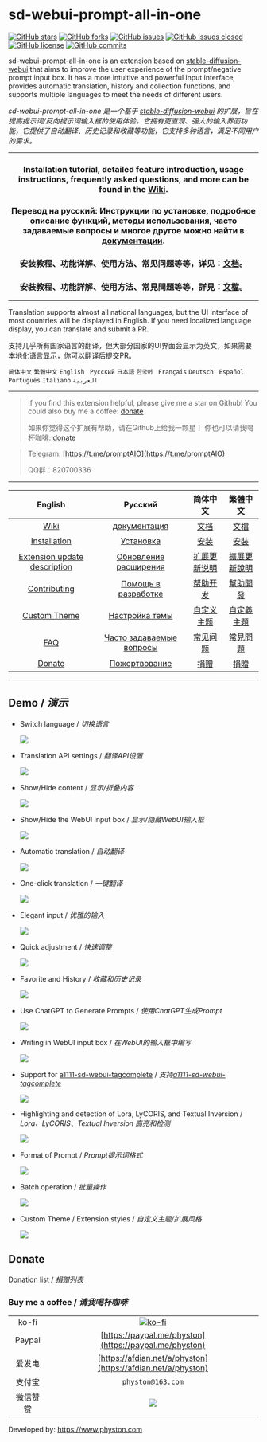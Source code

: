 # sd-webui-prompt-all-in-one

[![GitHub stars](https://img.shields.io/github/stars/Physton/sd-webui-prompt-all-in-one?style=plastic)](https://github.com/Physton/sd-webui-prompt-all-in-one/stargazers)
[![GitHub forks](https://img.shields.io/github/forks/Physton/sd-webui-prompt-all-in-one?style=plastic)](https://github.com/Physton/sd-webui-prompt-all-in-one/network/members)
[![GitHub issues](https://img.shields.io/github/issues/Physton/sd-webui-prompt-all-in-one?style=plastic)](https://github.com/Physton/sd-webui-prompt-all-in-one/issues)
[![GitHub issues closed](https://img.shields.io/github/issues-closed/Physton/sd-webui-prompt-all-in-one?style=plastic)](https://github.com/Physton/sd-webui-prompt-all-in-one/issues?q=is%3Aissue+is%3Aclosed)
[![GitHub license](https://img.shields.io/github/license/Physton/sd-webui-prompt-all-in-one?style=plastic)](https://github.com/Physton/sd-webui-prompt-all-in-one/blob/master/LICENSE.md)
[![GitHub commits](https://img.shields.io/github/last-commit/Physton/sd-webui-prompt-all-in-one?style=plastic)](https://github.com/Physton/sd-webui-prompt-all-in-one/commits/main)

sd-webui-prompt-all-in-one is an extension based on [stable-diffusion-webui](https://github.com/AUTOMATIC1111/stable-diffusion-webui) that aims to improve the user experience of the prompt/negative prompt input box. It has a more intuitive and powerful input interface, provides automatic translation, history and collection functions, and supports multiple languages to meet the needs of different users.

*sd-webui-prompt-all-in-one 是一个基于 [stable-diffusion-webui](https://github.com/AUTOMATIC1111/stable-diffusion-webui) 的扩展，旨在提高提示词/反向提示词输入框的使用体验。它拥有更直观、强大的输入界面功能，它提供了自动翻译、历史记录和收藏等功能，它支持多种语言，满足不同用户的需求。*

---

<div align="center">

### Installation tutorial, detailed feature introduction, usage instructions, frequently asked questions, and more can be found in the [Wiki](https://physton.github.io/sd-webui-prompt-all-in-one-assets/#/Installation).

### Перевод на русский: Инструкции по установке, подробное описание функций, методы использования, часто задаваемые вопросы и многое другое можно найти в [документации](https://physton.github.io/sd-webui-prompt-all-in-one-assets/#/ru/Installation).

### 安装教程、功能详解、使用方法、常见问题等等，详见：[文档](https://physton.github.io/sd-webui-prompt-all-in-one-assets/#/zh-cn/Installation)。

### 安裝教程、功能詳解、使用方法、常見問題等等，詳見：[文檔](https://physton.github.io/sd-webui-prompt-all-in-one-assets/#/zh-tw/Installation)。

</div>

---

Translation supports almost all national languages, but the UI interface of most countries will be displayed in English. If you need localized language display, you can translate and submit a PR.

支持几乎所有国家语言的翻译，但大部分国家的UI界面会显示为英文，如果需要本地化语言显示，你可以翻译后提交PR。

`简体中文` `繁體中文` `English` ` Русский` `日本語` `한국어` ` Français` `Deutsch` ` Español` `Português` `Italiano` `العربية`


----

> If you find this extension helpful, please give me a star on Github!
> You could also buy me a coffee: [donate](#donate)
>
> 如果你觉得这个扩展有帮助，请在Github上给我一颗星！
> 你也可以请我喝杯咖啡: [donate](#donate)

> Telegram: [https://t.me/promptAIO](https://t.me/promptAIO)
>
> QQ群：820700336

----

| English | Русский | 简体中文 | 繁體中文 |
| :-----: | :-----: | :-----: | :-----: |
| [Wiki](https://physton.github.io/sd-webui-prompt-all-in-one-assets/#/Installation) | [документация](https://physton.github.io/sd-webui-prompt-all-in-one-assets/#/ru/Installation) | [文档](https://physton.github.io/sd-webui-prompt-all-in-one-assets/#/zh-cn/Installation) | [文檔](https://physton.github.io/sd-webui-prompt-all-in-one-assets/#/zh-tw/Installation)
| [Installation](https://physton.github.io/sd-webui-prompt-all-in-one-assets/#/Installation) | [Установка](https://physton.github.io/sd-webui-prompt-all-in-one-assets/#/ru/Installation) | [安装](https://physton.github.io/sd-webui-prompt-all-in-one-assets/#/zh-cn/Installation) | [安裝](https://physton.github.io/sd-webui-prompt-all-in-one-assets/#/zh-tw/Installation)
| [Extension update description](https://physton.github.io/sd-webui-prompt-all-in-one-assets/#/ExtensionUpdateDescription) | [Обновление расширения](https://physton.github.io/sd-webui-prompt-all-in-one-assets/#/ru/ExtensionUpdateDescription) | [扩展更新说明](https://physton.github.io/sd-webui-prompt-all-in-one-assets/#/zh-cn/ExtensionUpdateDescription) | [擴展更新說明](https://physton.github.io/sd-webui-prompt-all-in-one-assets/#/zh-tw/ExtensionUpdateDescription) |
| [Contributing](https://physton.github.io/sd-webui-prompt-all-in-one-assets/#/Contributing) | [Помощь в разработке](https://physton.github.io/sd-webui-prompt-all-in-one-assets/#/ru/Contributing) | [帮助开发](https://physton.github.io/sd-webui-prompt-all-in-one-assets/#/zh-cn/Contributing) | [幫助開發](https://physton.github.io/sd-webui-prompt-all-in-one-assets/#/zh-tw/Contributing) |
| [Custom Theme](https://physton.github.io/sd-webui-prompt-all-in-one-assets/#/Contributing?id=custom-theme) | [Настройка темы](https://physton.github.io/sd-webui-prompt-all-in-one-assets/#/ru/Contributing?id=Настройка-темы) | [自定义主题](https://physton.github.io/sd-webui-prompt-all-in-one-assets/#/zh-cn/Contributing?id=自定义主题) | [自定義主題](https://physton.github.io/sd-webui-prompt-all-in-one-assets/#/zh-tw/Contributing?id=自定義主題) |
| [FAQ](https://physton.github.io/sd-webui-prompt-all-in-one-assets/#/FAQ) | [Часто задаваемые вопросы](https://physton.github.io/sd-webui-prompt-all-in-one-assets/#/ru/FAQ) | [常见问题](https://physton.github.io/sd-webui-prompt-all-in-one-assets/#/zh-cn/FAQ) | [常見問題](https://physton.github.io/sd-webui-prompt-all-in-one-assets/#/zh-tw/FAQ) |
| [Donate](#donate) | [Пожертвование](#donate) | [捐赠](#donate) | [捐贈](#donate) |

----

## Demo / *演示*

- Switch language / *切换语言*

  ![](https://s1.imagehub.cc/images/2023/06/06/demo.switch_language.gif)


- Translation API settings / *翻译API设置*

  ![](https://s1.imagehub.cc/images/2023/06/06/demo.translate_setting.gif)

- Show/Hide content / *显示/折叠内容*

  ![](https://s1.imagehub.cc/images/2023/06/06/demo.fold.gif)

- Show/Hide the WebUI input box / *显示/隐藏WebUI输入框*

  ![](https://s1.imagehub.cc/images/2023/06/06/demo.show_input.gif)

- Automatic translation / *自动翻译*

  ![](https://s1.imagehub.cc/images/2023/06/06/demo.auto_translate.gif)

- One-click translation / *一键翻译*

  ![](https://s1.imagehub.cc/images/2023/06/06/demo.translate.gif)

- Elegant input / *优雅的输入*

  ![](https://s1.imagehub.cc/images/2023/06/06/demo.elegant_input.gif)

- Quick adjustment / *快速调整*

  ![](https://s1.imagehub.cc/images/2023/06/06/demo.quick_adjust.gif)

- Favorite and History / *收藏和历史记录*

  ![](https://s1.imagehub.cc/images/2023/06/06/demo.history_favorite.gif)

- Use ChatGPT to Generate Prompts / *使用ChatGPT生成Prompt*

  ![](https://s1.imagehub.cc/images/2023/06/06/demo.chatgpt.gif)

- Writing in WebUI input box / *在WebUI的输入框中编写*

  ![](https://s1.imagehub.cc/images/2023/06/06/demo.writing_webui.gif)

- Support for [a1111-sd-webui-tagcomplete](https://github.com/DominikDoom/a1111-sd-webui-tagcomplete) / *支持[a1111-sd-webui-tagcomplete](https://github.com/DominikDoom/a1111-sd-webui-tagcomplete)*

  ![](https://s1.imagehub.cc/images/2023/06/06/demo.tagcomplete.gif)

- Highlighting and detection of Lora, LyCORIS, and Textual Inversion / *Lora、LyCORIS、Textual Inversion 高亮和检测*

  ![](https://s1.imagehub.cc/images/2023/06/06/demo.keyword_detection.gif)

- Format of Prompt / *Prompt提示词格式*

  ![](https://s1.imagehub.cc/images/2023/06/06/demo.prompt_format.gif)

- Batch operation / *批量操作*

  ![](https://s1.imagehub.cc/images/2023/06/06/demo.batch_operation.gif)

- Custom Theme / Extension styles / *自定义主题/扩展风格*

  ![](https://s1.imagehub.cc/images/2023/06/06/demo.custom_theme.gif)


## Donate

[Donation list / *捐赠列表*](https://physton.github.io/sd-webui-prompt-all-in-one-assets/#/Donate?id=donation-list-捐赠列表)

### Buy me a coffee / *请我喝杯咖啡*

| | |
| :---: | :---: |
| ko-fi | [![ko-fi](https://ko-fi.com/img/githubbutton_sm.svg)](https://ko-fi.com/physton) |
| Paypal | [https://paypal.me/physton](https://paypal.me/physton) |
| 爱发电 | [https://afdian.net/a/physton](https://afdian.net/a/physton) |
| 支付宝 | `physton@163.com` |
| 微信赞赏 | ![](https://s1.imagehub.cc/images/2023/06/06/donate-wechat.jpeg) |

Developed by: https://www.physton.com

